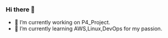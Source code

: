 ### Hi there 👋

- 🔭 I’m currently working on P4_Project.
- 🌱 I’m currently learning AWS,Linux,DevOps for my passion.

